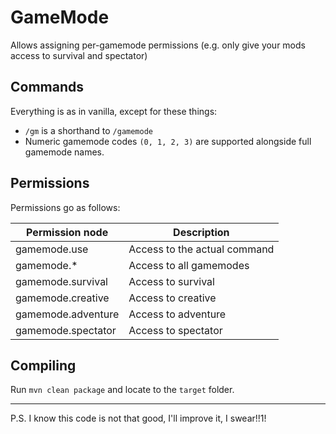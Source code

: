 # GameMode

Allows assigning per-gamemode permissions (e.g. only give your mods access to survival and spectator)

## Commands

Everything is as in vanilla, except for these things:
* `/gm` is a shorthand to `/gamemode`
* Numeric gamemode codes `(0, 1, 2, 3)` are supported alongside full gamemode names.

## Permissions

Permissions go as follows:


| Permission node      | Description                 |
| -------------------- | --------------------------- |
gamemode.use           | Access to the actual command|
gamemode.*             | Access to all gamemodes     |
gamemode.survival      | Access to survival          |
gamemode.creative      | Access to creative          |
gamemode.adventure     | Access to adventure         |
gamemode.spectator     | Access to spectator         |

## Compiling

Run `mvn clean package` and locate to the `target` folder.

***
P.S. I know this code is not that good, I'll improve it, I swear!!1!